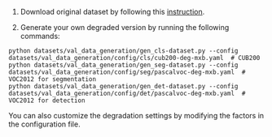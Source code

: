 1. Download original dataset by following this [instruction](../#datasets).

2. Generate your own degraded version by running the following commands:

```shell
python datasets/val_data_generation/gen_cls-dataset.py --config datasets/val_data_generation/config/cls/cub200-deg-mxb.yaml  # CUB200
python datasets/val_data_generation/gen_seg-dataset.py --config datasets/val_data_generation/config/seg/pascalvoc-deg-mxb.yaml  # VOC2012 for segmentation
python datasets/val_data_generation/gen_det-dataset.py --config datasets/val_data_generation/config/det/pascalvoc-deg-mxb.yaml  # VOC2012 for detection
```

You can also customize the degradation settings by modifying the factors in the configuration file.
